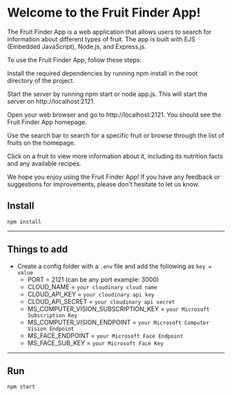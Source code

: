 # Welcome to the Fruit Finder App!

The Fruit Finder App is a web application that allows users to search for information about different types of fruit. The app is built with EJS (Embedded JavaScript), Node.js, and Express.js.

To use the Fruit Finder App, follow these steps:

Install the required dependencies by running npm install in the root directory of the project.

Start the server by running npm start or node app.js. This will start the server on http://localhost:2121.

Open your web browser and go to http://localhost:2121. You should see the Fruit Finder App homepage.

Use the search bar to search for a specific fruit or browse through the list of fruits on the homepage.

Click on a fruit to view more information about it, including its nutrition facts and any available recipes.

We hope you enjoy using the Fruit Finder App! If you have any feedback or suggestions for improvements, please don't hesitate to let us know.

## Install

`npm install`

---

## Things to add

- Create a config folder with a `.env` file and add the following as `key = value`
  - PORT = 2121 (can be any port example: 3000)
  - CLOUD_NAME = `your cloudinary cloud name`
  - CLOUD_API_KEY = `your cloudinary api key`
  - CLOUD_API_SECRET = `your cloudinary api secret`
  - MS_COMPUTER_VISION_SUBSCRIPTION_KEY = `your Microsoft Subscription Key`
  - MS_COMPUTER_VISION_ENDPOINT = `your Microsoft Computer Vision Endpoint`
  - MS_FACE_ENDPOINT = `your Microsoft Face Endpoint`
  - MS_FACE_SUB_KEY = `your Microsoft Face Key`

---

## Run

`npm start`
